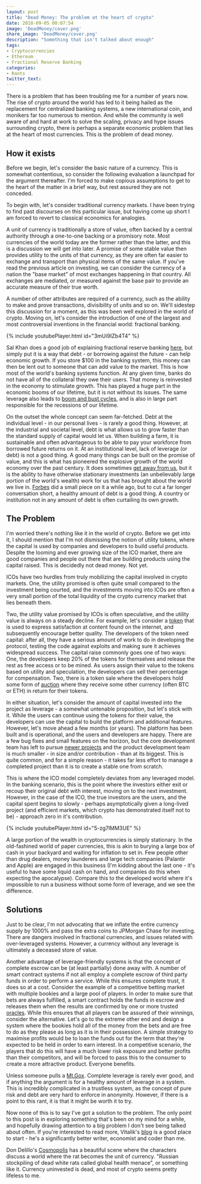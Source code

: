 ```yaml
---
layout: post
title: "Dead Money: The problem at the heart of crypto"
date: 2018-09-05 00:07:54
image: 'DeadMoney/cover.png'
share_image: 'DeadMoney/cover.png'
description: "Something that isn't talked about enough"
tags:
- Cryptocurrencies
- Ethereum
- Fractional Reserve Banking
categories:
- Rants
twitter_text:
---
```


There is a problem that has been troubling me for a number of years now. The rise of crypto around the world has led to it being hailed as the replacement for centralized banking systems, a new international coin, and monikers far too numerous to mention. And while the community is well aware of and hard at work to solve the scaling, privacy and hype issues surrounding crypto, there is perhaps a separate economic problem that lies at the heart of most currencies. This is the problem of dead money.


## How it exists

Before we begin, let's consider the basic nature of a currency. This is somewhat contentious, so consider the following evaluation a launchpad for the argument thereafter. I'm forced to make copious assumptions to get to the heart of the matter in a brief way, but rest assured they are not conceded. 

To begin with, let's consider traditional currency markets. I have been trying to find past discourses on this particular issue, but having come up short I am forced to revert to classical economics for analogies.

A unit of currency is traditionally a store of value, often backed by a central authority through a one-to-one backing or a promisory note. Most currencies of the world today are the former rather than the latter, and this is a discussion we will get into later. A promise of some stable value then provides utility to the units of that currency, as they are often far easier to exchange and transport than physical items of the same value. If you've read the previous article on investing, we can consider the currency of a nation the "base market" of most exchanges happening in that country. All exchanges are mediated, or measured against the base pair to provide an accurate measure of their true worth.

A number of other attributes are required of a currency, such as the ability to make and prove transactions, divisibility of units and so on. We'll sidestep this discussion for a moment, as this was been well explored in the world of crypto. Moving on, let's consider the introduction of one of the largest and most controversial inventions in the financial world: fractional banking.

{% include youtubePlayer.html id="3mUi9IZb4T4" %}

Sal Khan does a good job of explaining fractional reserve banking [here](https://www.khanacademy.org/economics-finance-domain/macroeconomics/monetary-system-topic/macro-banking-and-the-expansion-of-the-money-supply/v/overview-of-fractional-reserve-banking), but simply put it is a way that debt - or borrowing against the future - can help economic growth. If you store $100 in the banking system, this money can then be lent out to someone that can add value to the market. This is how most of the world's banking systems function. At any given time, banks do not have all of the collateral they owe their users. That money is reinvested in the economy to stimulate growth. This has played a huge part in the economic booms of our lifetime, but it is not without its issues. The same leverage also leads to [boom and bust cycles](https://www.youtube.com/watch?v=PHe0bXAIuk0), and is also in large part responsible for the recessions of our lifetime.

On the outset the whole concept can seem far-fetched. Debt at the individual level - in our personal lives - is rarely a good thing. However, at the industrial and societal level, debt is what allows us to grow faster than the standard supply of capital would let us. When building a farm, it is sustainable and often advantageous to be able to pay your workforce from borrowed future returns on it. At an institutional level, lack of leverage (or debt) is not a good thing. A good many things can be built on the promise of value, and this is what has pioneered the explosive growth of the world economy over the past century. It does sometimes [get away from us](https://en.wikipedia.org/wiki/Financial_crisis_of_2007%E2%80%932008), but it is the ability to have otherwise stationary investments (an unbelievably large portion of the world's wealth) work for us that has brought about the world we live in. [Forbes](https://www.forbes.com/sites/peterpham/2017/11/23/is-debt-really-that-bad) did a small piece on it a while ago, but to cut a far longer conversation short, a healthy amount of debt is a good thing. A country or institution not in any amount of debt is often curtailing its own growth.

## The Problem

I'm worried there's nothing like it in the world of crypto. Before we get into it, I should mention that I'm not dismissing the notion of utility tokens, where the capital is used by companies and developers to build useful products. Despite the looming and ever growing size of the ICO market, there are good companies and people out there that are building products using the capital raised. This is decidedly not dead money. Not yet.

ICOs have two hurdles from truly mobilizing the capital involved in crypto markets. One, the utility promised is often quite small compared to the investment being courted, and the investments moving into ICOs are often a very small portion of the total liquidity of the crypto currency market that lies beneath them. 

Two, the utility value promised by ICOs is often speculative, and the utility value is always on a steady decline. For example, let's consider a [token](https://fucktoken.com/) that is used to express satisfaction at content found on the internet, and subsequently encourage better quality. The developers of the token need capital: after all, they have a serious amount of work to do in developing the protocol, testing the code against exploits and making sure it achieves widespread success. The capital raise commonly goes one of two ways: One, the developers keep 20% of the tokens for themselves and release the rest as free access or to be mined. As users assign their value to the tokens based on utility and speculation, the developers can sell their percentage for compensation. Two, there is a token sale where the developers hold some form of [auction](https://medium.com/novamining/token-sale-basic-models-for-an-ico-22d4320c7bd7) where they receive some other currency (often BTC or ETH) in return for their tokens.

In either situation, let's consider the amount of capital invested into the project as leverage - a somewhat untenable proposition, but let's stick with it. While the users can continue using the tokens for their value, the developers can use the capital to build the platform and additional features. However, let's move ahead a few months (or years). The platform has been built and is operational, and the users and developers are happy. There are a few bug fixes and small features on the horizon, but the core development team has left to pursue [newer projects](https://www.coindesk.com/ethereum-foundation-director-sets-new-vision-for-blockchain-non-profit) and the product development team is much smaller - in size and/or contribution - than at its biggest. This is quite common, and for a simple reason - it takes far less effort to manage a completed project than it is to create a stable one from scratch.

This is where the ICO model completely deviates from any leveraged model. In the banking scenario, this is the point where the investors either exit or recoup their original debt with interest, moving on to the next investment. However, in the case of the ICO, the true investors are the users, and the capital spent begins to slowly - perhaps asymptotically given a long-lived project (and efficient markets, which crypto has demonstrated itself not to be) - approach zero in it's contribution.

{% include youtubePlayer.html id="5-zg7lMM3UE" %}

A large portion of the wealth in cryptocurrencies is simply stationary. In the old-fashined world of paper currencies, this is akin to burying a large box of cash in your backyard and waiting for inflation to set in. Few people other than drug dealers, money launderers and large tech companies (Palantir and Apple) are engaged in this business (I'm kidding about the last one - it's useful to have some liquid cash on hand, and companies do this when expecting the apocalypse). Compare this to the developed world where it's impossible to run a business without some form of leverage, and we see the difference.

## Solutions

Just to be clear, I'm not advocating that we inflate the entire currency supply by 1000% and pass the extra coins to JPMorgan Chase for investing. There are dangers involved in fractional currencies, and issues related with over-leveraged systems. However, a currency without any leverage is ultimately a deceased store of value. 

Another advantage of leverage-friendly systems is that the concept of complete escrow can be (at least partially) done away with. A number of smart contract systems if not all employ a complete escrow of third party funds in order to perform a service. While this ensures complete trust, it does so at a cost. Consider the example of a competitive betting market with multiple bookies and a large pool of players. In order to make sure that bets are always fulfilled, a smart contract holds the funds in escrow and releases them when the results are confirmed by one or more trusted [oracles](https://blockchainhub.net/blockchain-oracles/). While this ensures that all players can be assured of their winnings, consider the alternative. Let's go to the extreme other end and design a system where the bookies hold all of the money from the bets and are free to do as they please as long as it is in their possession. A simple strategy to maximise profits would be to loan the funds out for the term that they're expected to be held in order to earn interest. In a competitive scenario, the players that do this will have a much lower risk exposure and better profits than their competitors, and will be forced to pass this to the consumer to create a more attractive product. Everyone benefits.

Unless someone pulls a [Mt.Gox](https://blockonomi.com/mt-gox-hack/). Complete leverage is rarely ever good, and if anything the argument is for a healthy amount of leverage in a system. This is incredibly complicated in a trustless system, as the concept of pure risk and debt are very hard to enforce in anonymity. However, if there is a point to this rant, it is that it might be worth it to try.

Now none of this is to say I've got a solution to the problem. The only point to this post is in exploring something that's been on my mind for a while, and hopefully drawing attention to a big problem I don't see being talked about often. If you're interested to read more, Vitalik's [blog](https://vitalik.ca/) is a good place to start - he's a significantly better writer, economist and coder than me.

Don Delillo's [Cosmopolis](https://en.wikipedia.org/wiki/Cosmopolis_(film)) has a beautiful scene where the characters discuss a world where the rat becomes the unit of currency. "Russian stockpiling of dead white rats called global health menace", or something like it. Currency uninvested is dead, and most of crypto seems pretty lifeless to me.